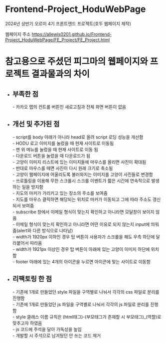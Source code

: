 # Frontend-Project_HoduWebPage
2024년 상반기 오르미 4기 프론트엔드 프로젝트(호두 웹페이지 제작)

웹페이지 주소
https://allewis0201.github.io/Frontend-Project_HoduWebPage/FE_Project/FE_Project.html


<h1>참고용으로 주셨던 피그마의 웹페이지와 프로젝트 결과물과의 차이</h1>

- <h2>부족한 점</h2>
  - 카카오 맵의 컨트롤 버튼인 새로고침과 전체 화면 버튼이 없음<br>
- <h2>개선 및 추가된 점</h2>
  - script를 body 아래가 아니라 head로 올려 script 로딩 성능을 개선함<br>
  - HODU 로고 이미지를 눌렀을 때 현재 사이트로 이동됨<br>
  - 맨 위 메뉴를 눌렀을 때 현재 사이트로 이동 됨<br>
  - 다운로드 버튼을 눌렀을 때 다운로드가 됨<br>
  - 고양이 이미지 리스트에 있는 이미지들에 마우스를 올리면 사진이 확대됨<br>
  - 반대로 마우스를 떼면 사진이 다시 원래 크기로 축소됨<br>
  - 고양이 웹페이지에 어울리도록 불러와지는 이미지를 고양이 사진들로 변경함<br>
  - 쓰로틀링을 이용해 무한 스크롤시 스크롤 이벤트가 짧은 시간에 연속적으로 발생하는 일을 방지함<br>
  - 지도의 마커가 가리키고 있는 장소의 주소를 보여줌<br>
  - 지도를 마우스 클릭하면 해당되는 위치로 마커가 이동되고 그에 따라 주소도 갱신되서 보여줌<br>
  - subscribe 창에서 이메일 형식이 맞는지 확인하고 아니라면 모달창이 보이지 않음<br>
  - 이메일 형식이 맞는지 확인하고 아니라면 어떤 이유로 되지 않는지 input에 띄워줌(alert와 다른 방식으로 나타남)<br>
  - width가 1920px 이하인 경우 탑 버튼이 사용자가 스크롤을 해도 우측 하단에 달라붙어서 따라옴<br>
  - width가 1921px 이상인 경우 탑 버튼이 아래에 있는 고양이 이미지 하단에 위치함<br>
  - footer 아래에 있는 4개의 아이콘을 누르면 아이콘에 맞는 사이트로 이동함<br>
- <h2>리팩토링 한 점</h2>
  - 기존에 1개로 만들었던 style 파일을 구역별로 나눠서 각각의 css 파일로 분리를 진행함<br>
  - 기존에 1개로 만들었던 js 파일을 구역별로 나눠서 각각의 js 파일로 분리를 진행함<br>
  - style 클래스 이름 규칙은 (html태그)-(부모태그가 존재할 시 부모태그)_(역할)로 맞추고자 하였음<br>
  - js 코드에 주석을 달아 가독성을 높임<br>
  - 개발할 시 주석으로 남겨뒀던 안 쓰는 코드 제거<br>
